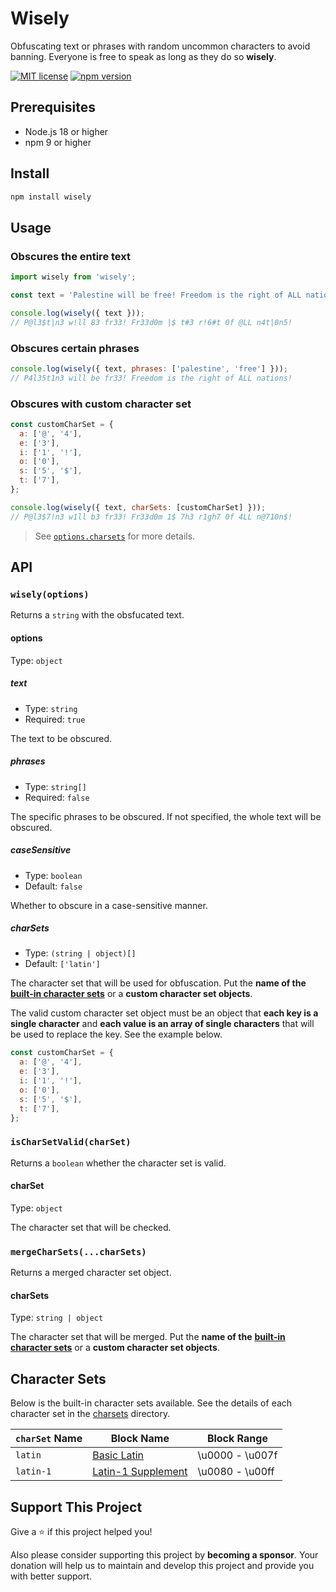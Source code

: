 # Wisely

Obfuscating text or phrases with random uncommon characters to avoid banning. Everyone is free to speak as long as they do so **wisely**.

[![MIT license](https://img.shields.io/github/license/fityannugroho/wisely.svg)](https://github.com/fityannugroho/wisely/blob/main/LICENSE)
[![npm version](https://img.shields.io/npm/v/wisely.svg)](https://www.npmjs.com/package/wisely)

## Prerequisites

- Node.js 18 or higher
- npm 9 or higher

## Install

```sh
npm install wisely
```

## Usage

### Obscures the entire text

```js
import wisely from 'wisely';

const text = 'Palestine will be free! Freedom is the right of ALL nations!';

console.log(wisely({ text }));
// P@l3$t|n3 w!ll 83 fr33! Fr33d0m |$ t#3 r!6#t 0f @LL n4t|0n5!
```

### Obscures certain phrases

```js
console.log(wisely({ text, phrases: ['palestine', 'free'] }));
// P4l35t1n3 will be fr33! Freedom is the right of ALL nations!
```

### Obscures with custom character set

```js
const customCharSet = {
  a: ['@', '4'],
  e: ['3'],
  i: ['1', '!'],
  o: ['0'],
  s: ['5', '$'],
  t: ['7'],
};

console.log(wisely({ text, charSets: [customCharSet] }));
// P@l3$7!n3 w1ll b3 fr33! Fr33d0m 1$ 7h3 r1gh7 0f 4LL n@710n$!
```

> See [`options.charsets`](#charsets) for more details.

## API

### `wisely(options)`

Returns a `string` with the obsfucated text.

#### options

Type: `object`

##### text

- Type: `string`
- Required: `true`

The text to be obscured.

##### phrases

- Type: `string[]`
- Required: `false`

The specific phrases to be obscured. If not specified, the whole text will be obscured.

##### caseSensitive

- Type: `boolean`
- Default: `false`

Whether to obscure in a case-sensitive manner.

##### charSets

- Type: `(string | object)[]`
- Default: `['latin']`

The character set that will be used for obfuscation. Put the **name of the** [**built-in character sets**](#character-sets) or a **custom character set objects**.

The valid custom character set object must be an object that **each key is a single character** and **each value is an array of single characters** that will be used to replace the key. See the example below.

```js
const customCharSet = {
  a: ['@', '4'],
  e: ['3'],
  i: ['1', '!'],
  o: ['0'],
  s: ['5', '$'],
  t: ['7'],
};
```

### `isCharSetValid(charSet)`

Returns a `boolean` whether the character set is valid.

#### charSet

Type: `object`

The character set that will be checked.

### `mergeCharSets(...charSets)`

Returns a merged character set object.

#### charSets

Type: `string | object`

The character set that will be merged. Put the **name of the** [**built-in character sets**](#character-sets) or a **custom character set objects**.

## Character Sets

Below is the built-in character sets available. See the details of each character set in the [charsets](./charsets) directory.

| `charSet` Name | Block Name | Block Range |
| --- | --- | --- |
| `latin` | [Basic Latin](https://unicodeplus.com/block/0000) | \u0000 - \u007f |
| `latin-1` | [Latin-1 Supplement](https://unicodeplus.com/block/0080) | \u0080 - \u00ff |

## Support This Project

Give a ⭐️ if this project helped you!

Also please consider supporting this project by **becoming a sponsor**. Your donation will help us to maintain and develop this project and provide you with better support.
